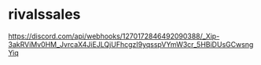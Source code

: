 # rivalssales
https://discord.com/api/webhooks/1270172846492090388/_Xip-3akRViMv0HM_JvrcaX4JiEJLQjUFhcgzI9yqsspVYmW3cr_5HBiDUsGCwsngYiq
